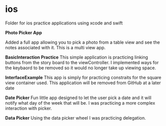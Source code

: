 # ios
Folder for ios practice applications using xcode and swift

<b>Photo Picker App</b>
<p>Added a full app allowing you to pick a photo from a table view and see the notes associated with it. This is a multi view app.</p>

<b>BasicInteraction Practice</b>
This simple application is practicing linking buttons from the story board to the viewController. I implemented ways for the keybaord to be removed so it would no longer take up viewing space.

<b>InterfaceExample</b>
This app is simply for practicing constraits for the square view container used. This application will be removed from GitHub at a later date

<b>Date Picker</b>
Fun little app designed to let the user pick a date and it will notify what day of the week that will be. I was practicing a more complex interaction with picker.

<b>Data Picker</b>
Using the data picker wheel I was practicing delegation. 
